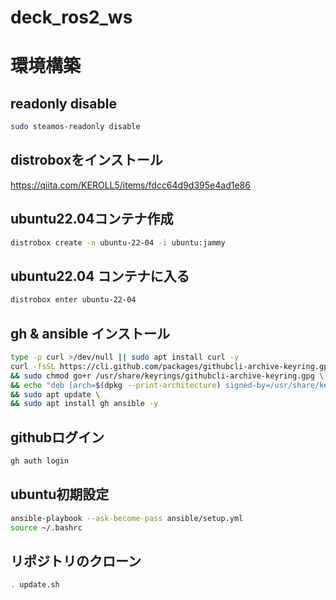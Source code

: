 # deck_ros2_ws

# 環境構築
## readonly disable
```bash
sudo steamos-readonly disable
```
## distroboxをインストール
https://qiita.com/KEROLL5/items/fdcc64d9d395e4ad1e86

## ubuntu22.04コンテナ作成
```bash
distrobox create -n ubuntu-22-04 -i ubuntu:jammy
```
## ubuntu22.04 コンテナに入る
```bash
distrobox enter ubuntu-22-04
```

## gh & ansible インストール
```bash
type -p curl >/dev/null || sudo apt install curl -y
curl -fsSL https://cli.github.com/packages/githubcli-archive-keyring.gpg | sudo dd of=/usr/share/keyrings/githubcli-archive-keyring.gpg \
&& sudo chmod go+r /usr/share/keyrings/githubcli-archive-keyring.gpg \
&& echo "deb [arch=$(dpkg --print-architecture) signed-by=/usr/share/keyrings/githubcli-archive-keyring.gpg] https://cli.github.com/packages stable main" | sudo tee /etc/apt/sources.list.d/github-cli.list > /dev/null \
&& sudo apt update \
&& sudo apt install gh ansible -y
```

## githubログイン
```bash
gh auth login
```

## ubuntu初期設定
```bash
ansible-playbook --ask-become-pass ansible/setup.yml
source ~/.bashrc
```

## リポジトリのクローン
```bash
. update.sh
```
